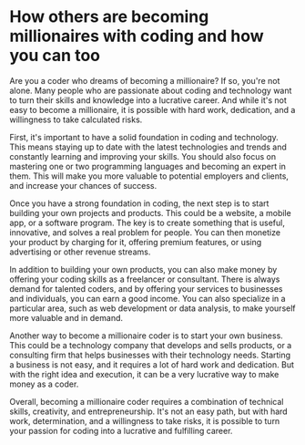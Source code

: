 # How others are becoming millionaires with coding and how you can too

Are you a coder who dreams of becoming a millionaire? If so, you're not alone. Many people who are passionate about coding and technology want to turn their skills and knowledge into a lucrative career. And while it's not easy to become a millionaire, it is possible with hard work, dedication, and a willingness to take calculated risks.

First, it's important to have a solid foundation in coding and technology. This means staying up to date with the latest technologies and trends and constantly learning and improving your skills. You should also focus on mastering one or two programming languages and becoming an expert in them. This will make you more valuable to potential employers and clients, and increase your chances of success.

Once you have a strong foundation in coding, the next step is to start building your own projects and products. This could be a website, a mobile app, or a software program. The key is to create something that is useful, innovative, and solves a real problem for people. You can then monetize your product by charging for it, offering premium features, or using advertising or other revenue streams.

In addition to building your own products, you can also make money by offering your coding skills as a freelancer or consultant. There is always demand for talented coders, and by offering your services to businesses and individuals, you can earn a good income. You can also specialize in a particular area, such as web development or data analysis, to make yourself more valuable and in demand.

Another way to become a millionaire coder is to start your own business. This could be a technology company that develops and sells products, or a consulting firm that helps businesses with their technology needs. Starting a business is not easy, and it requires a lot of hard work and dedication. But with the right idea and execution, it can be a very lucrative way to make money as a coder.

Overall, becoming a millionaire coder requires a combination of technical skills, creativity, and entrepreneurship. It's not an easy path, but with hard work, determination, and a willingness to take risks, it is possible to turn your passion for coding into a lucrative and fulfilling career.